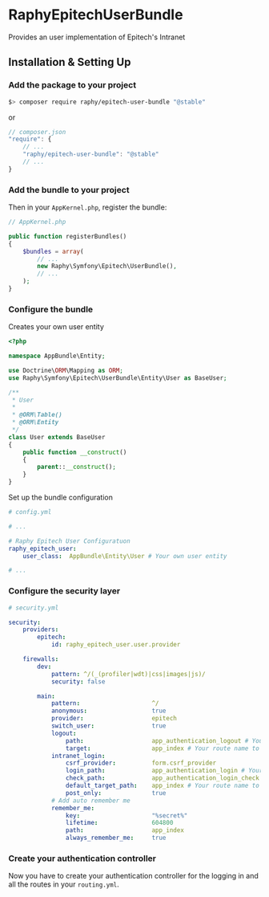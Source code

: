 # RaphyEpitechUserBundle

Provides an user implementation of Epitech's Intranet

## Installation & Setting Up

### Add the package to your project

```bash
$> composer require raphy/epitech-user-bundle "@stable"
```

or

```js
// composer.json
"require": {
    // ...
    "raphy/epitech-user-bundle": "@stable"
    // ...
}
```

### Add the bundle to your project
Then in your `AppKernel.php`, register the bundle:
```php
// AppKernel.php

public function registerBundles()
{
    $bundles = array(
        // ...
        new Raphy\Symfony\Epitech\UserBundle(),
        // ...
    );
}
```

### Configure the bundle

Creates your own user entity
```php
<?php

namespace AppBundle\Entity;

use Doctrine\ORM\Mapping as ORM;
use Raphy\Symfony\Epitech\UserBundle\Entity\User as BaseUser;

/**
 * User
 *
 * @ORM\Table()
 * @ORM\Entity
 */
class User extends BaseUser
{
    public function __construct()
    {
        parent::__construct();
    }
}

```

Set up the bundle configuration
```yaml
# config.yml

# ...

# Raphy Epitech User Configuratuon
raphy_epitech_user:
    user_class:  AppBundle\Entity\User # Your own user entity

# ...
```

### Configure the security layer

```yaml
# security.yml

security:
    providers:
        epitech:
            id: raphy_epitech_user.user.provider

    firewalls:
        dev:
            pattern: ^/(_(profiler|wdt)|css|images|js)/
            security: false

        main:
            pattern:                    ^/
            anonymous:                  true
            provider:                   epitech
            switch_user:                true
            logout:
                path:                   app_authentication_logout # Your route name for logging out
                target:                 app_index # Your route name to redirect after logged out
            intranet_login:
                csrf_provider:          form.csrf_provider
                login_path:             app_authentication_login # Your route name for logging in
                check_path:             app_authentication_login_check # Your route name for logging in check
                default_target_path:    app_index # Your route name to redirect after logged in
                post_only:              true
            # Add auto remember me
            remember_me:
                key:                    "%secret%"
                lifetime:               604800
                path:                   app_index
                always_remember_me:     true
```

### Create your authentication controller

Now you have to create your authentication controller for the logging in and all the routes in your `routing.yml`.